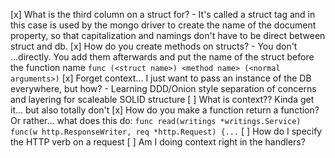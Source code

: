 [x] What is the third column on a struct for? 
    - It's called a struct tag and in this case is used by the mongo driver to create the name of the document property, so that capitalization and namings don't have to be direct between struct and db.
[x] How do you create methods on structs?
    - You don't ...directly. You add them afterwards and put the name of the struct before the function name ```func (<struct name>) <method name> (<normal arguments>)```
[x] Forget context... I just want to pass an instance of the DB everywhere, but how?
    - Learning DDD/Onion style separation of concerns and layering for scaleable SOLID structure
[ ] What is context?? Kinda get it... but also totally don't
[x] How do you make a function return a function? Or rather... what does this do: 
    ```func read(writings *writings.Service) func(w http.ResponseWriter, req *http.Request) {...```
[ ] How do I specify the HTTP verb on a request
[ ] Am I doing context right in the handlers?
